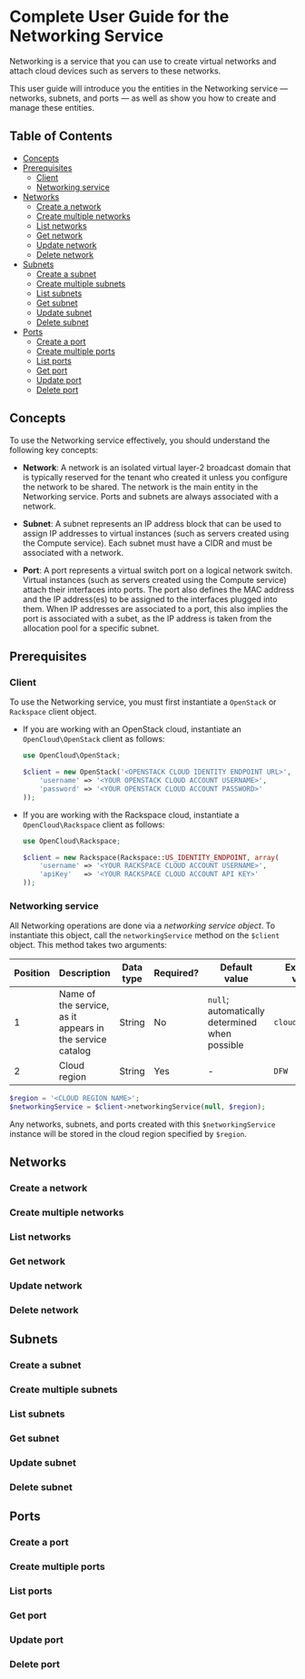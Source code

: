 # Complete User Guide for the Networking Service

Networking is a service that you can use to create virtual networks and attach cloud devices
such as servers to these networks.

This user guide will introduce you the entities in the Networking service &mdash; networks, subnets, and ports &mdash; as well as show you how to create and manage these entities.

## Table of Contents
  * [Concepts](#concepts)
  * [Prerequisites](#prerequisites)
    * [Client](#client)
    * [Networking service](#networking-service)
  * [Networks](#networks)
    * [Create a network](#create-a-network)
    * [Create multiple networks](#create-multiple-networks)
    * [List networks](#list-networks)
    * [Get network](#get-network)
    * [Update network](#update-network)
    * [Delete network](#delete-network)
  * [Subnets](#subnets)
    * [Create a subnet](#create-a-subnet)
    * [Create multiple subnets](#create-multiple-subnets)
    * [List subnets](#list-subnets)
    * [Get subnet](#get-subnet)
    * [Update subnet](#update-subnet)
    * [Delete subnet](#delete-subnet)
  * [Ports](#ports)
    * [Create a port](#create-a-port)
    * [Create multiple ports](#create-multiple-ports)
    * [List ports](#list-ports)
    * [Get port](#get-port)
    * [Update port](#update-port)
    * [Delete port](#delete-port)

## Concepts

To use the Networking service effectively, you should understand the following key concepts:

* **Network**: A network is an isolated virtual layer-2 broadcast domain that is typically reserved for the tenant who created it unless you configure the network to be shared. The network is the main entity in the Networking service. Ports and subnets are always associated with a network.

* **Subnet**: A subnet represents an IP address block that can be used to assign IP addresses to virtual instances (such as servers created using the Compute service). Each subnet must have a CIDR and must be associated with a network.

* **Port**: A port represents a virtual switch port on a logical network switch. Virtual instances (such as servers created using the Compute service) attach their interfaces into ports. The port also defines the MAC address and the IP address(es) to be assigned to the interfaces plugged into them. When IP addresses are associated to a port, this also implies the port is associated with a subet, as the IP address is taken from the allocation pool for a specific subnet.

## Prerequisites

### Client
To use the Networking service, you must first instantiate a `OpenStack` or `Rackspace` client object.

* If you are working with an OpenStack cloud, instantiate an `OpenCloud\OpenStack` client as follows:

    ```php
    use OpenCloud\OpenStack;

    $client = new OpenStack('<OPENSTACK CLOUD IDENTITY ENDPOINT URL>', array(
        'username' => '<YOUR OPENSTACK CLOUD ACCOUNT USERNAME>',
        'password' => '<YOUR OPENSTACK CLOUD ACCOUNT PASSWORD>'
    ));
    ```

* If you are working with the Rackspace cloud, instantiate a `OpenCloud\Rackspace` client as follows:

    ```php
    use OpenCloud\Rackspace;

    $client = new Rackspace(Rackspace::US_IDENTITY_ENDPOINT, array(
        'username' => '<YOUR RACKSPACE CLOUD ACCOUNT USERNAME>',
        'apiKey'   => '<YOUR RACKSPACE CLOUD ACCOUNT API KEY>'
    ));
    ```

### Networking service

All Networking operations are done via a _networking service object_. To 
instantiate this object, call the `networkingService` method on the `$client`
object. This method takes two arguments:

| Position | Description | Data type | Required? | Default value | Example value |
| -------- | ----------- | ----------| --------- | ------------- | ------------- |
|  1       | Name of the service, as it appears in the service catalog | String | No | `null`; automatically determined when possible | `cloudNetworks` |
|  2       | Cloud region | String | Yes | - | `DFW` |


```php
$region = '<CLOUD REGION NAME>';
$networkingService = $client->networkingService(null, $region);
```

Any networks, subnets, and ports created with this `$networkingService` instance will
be stored in the cloud region specified by `$region`.

## Networks

### Create a network

### Create multiple networks

### List networks

### Get network

### Update network

### Delete network

## Subnets

### Create a subnet

### Create multiple subnets

### List subnets

### Get subnet

### Update subnet

### Delete subnet

## Ports

### Create a port

### Create multiple ports

### List ports

### Get port

### Update port

### Delete port